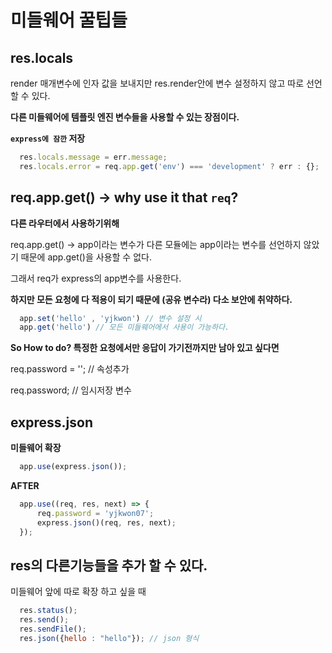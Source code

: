 # 미들웨어 꿀팁들

## res.locals
render 매개변수에 인자 값을 보내지만 res.render안에 변수 설정하지 않고 따로 선언 할 수 있다. 

__다른 미들웨어에 템플릿 엔진 변수들을 사용할 수 있는 장점이다.__

__`express에 잠깐` 저장__

```javascript
  res.locals.message = err.message;
  res.locals.error = req.app.get('env') === 'development' ? err : {};
```

## req.app.get() -> why use it that `req`?
__다른 라우터에서 사용하기위해__

req.app.get() -> app이라는 변수가 다른 모듈에는 app이라는 변수를 선언하지 않았기 때문에 app.get()을 사용할 수 없다. 

그래서 req가 express의 app변수를 사용한다.

__하지만 모든 요청에 다 적용이 되기 때문에 (공유 변수라) 다소 보안에 취약하다.__

```javascript
  app.set('hello' , 'yjkwon') // 변수 설정 시 
  app.get('hello') // 모든 미들웨어에서 사용이 가능하다.
```

__So How to do? 특정한 요청에서만 응답이 가기전까지만 남아 있고 싶다면__

req.password = ''; // 속성추가 

req.password; // 임시저장 변수

## express.json
__미들웨어 확장__

```javascript
  app.use(express.json());
```
__AFTER__
```javascript
  app.use((req, res, next) => {
      req.password = 'yjkwon07';
      express.json()(req, res, next);
  });
```

## res의 다른기능들을 추가 할 수 있다. 
미들웨어 앞에 따로 확장 하고 싶을 때
```javascript
  res.status();
  res.send();
  res.sendFile();
  res.json({hello : "hello"}); // json 형식
```